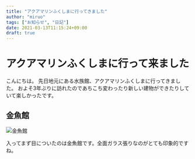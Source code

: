 ```yaml
---
title: "アクアマリンふくしまに行ってきました"
author: "miruo"
tags: ["お知らせ", "日記"]
date: 2021-03-13T11:15:24+09:00
draft: true
---
```


# アクアマリンふくしまに行って来ました

こんにちは。
先日地元にある水族館、アクアマリンふくしまに行ってきました。
およそ3年ぶりに訪れたのであちこち変わったり新しい建物ができたりしていて楽しかったです。

## 金魚館

![金魚館](/images/kingyo.jpg)

入ってまず目についたのは金魚館です。全面ガラス張りなのがとても印象的ですね。